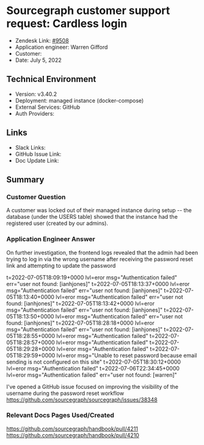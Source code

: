 
# Sourcegraph customer support request: Cardless login <!-- Ticket Title  Hint: include keywords to make it searchable -->

- Zendesk Link: [#9508](https://sourcegraph.zendesk.com/agent/tickets/9508)
- Application engineer: Warren Gifford
- Customer: <!-- Redact if this contains personally identifying information -->
- Date: July 5, 2022

<!-- Data populated from integration, speak to Ben Gordon or Michael Bali if not working -->
<!-- During Internal team trial, fill missing data manually (we are waiting for all data to sync) -->

## Technical Environment
- Version: ​v3.40.2
- Deployment: managed instance (docker-compose)
- External Services: GitHub
- Auth Providers:


## Links
<!-- Data for application engineer manual entry -->
- Slack Links:
- GitHub Issue Link:
- Doc Update Link:

## Summary
### Customer Question
A customer was locked out of their managed instance during setup -- the database (under the USERS table) showed that the instance had the registered user (created by our admins).

### Application Engineer Answer

On further investigation, the frontend logs revealed that the admin had been trying to log in via the wrong username after receiving the password reset link and attempting to update the password

t=2022-07-05T18:09:19+0000 lvl=eror msg="Authentication failed" err="user not found: [ianhjones]"
t=2022-07-05T18:13:37+0000 lvl=eror msg="Authentication failed" err="user not found: [ianhjones]"
t=2022-07-05T18:13:40+0000 lvl=eror msg="Authentication failed" err="user not found: [ianhjones]"
t=2022-07-05T18:13:42+0000 lvl=eror msg="Authentication failed" err="user not found: [ianhjones]"
t=2022-07-05T18:13:50+0000 lvl=eror msg="Authentication failed" err="user not found: [ianhjones]"
t=2022-07-05T18:28:18+0000 lvl=eror msg="Authentication failed" err="user not found: [ianhjones]"
t=2022-07-05T18:28:55+0000 lvl=eror msg="Authentication failed"
t=2022-07-05T18:28:57+0000 lvl=eror msg="Authentication failed"
t=2022-07-05T18:29:28+0000 lvl=eror msg="Authentication failed"
t=2022-07-05T18:29:59+0000 lvl=eror msg="Unable to reset password because email sending is not configured on this site"
t=2022-07-05T18:30:12+0000 lvl=eror msg="Authentication failed"
t=2022-07-06T22:34:45+0000 lvl=eror msg="Authentication failed" err="user not found: [warren]"


I've opened a GitHub issue focused on improving the visibility of the username during the password reset workflow
https://github.com/sourcegraph/sourcegraph/issues/38348

### Relevant Docs Pages Used/Created

https://github.com/sourcegraph/handbook/pull/4211
https://github.com/sourcegraph/handbook/pull/4210


<!-- Once complete, upload a copy to https://github.com/sourcegraph/support-tools-internal/tree/main/resolved-tickets as a .md file -->
<!-- Name the file 9508.md -->
